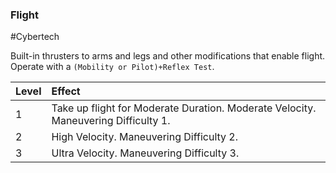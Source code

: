 ### Flight

#Cybertech 

Built-in thrusters to arms and legs and other modifications that enable flight. Operate with a `(Mobility or Pilot)+Reflex Test`. 

| Level | Effect                                                                             |
|:----- |:---------------------------------------------------------------------------------- |
| 1     | Take up flight for Moderate Duration. Moderate Velocity. Maneuvering Difficulty 1. |
| 2     | High Velocity. Maneuvering Difficulty 2.                                           |
| 3     | Ultra Velocity. Maneuvering Difficulty 3.                                          |